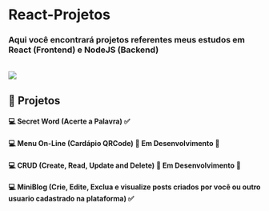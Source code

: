 # React-Projetos

### Aqui você encontrará projetos referentes meus estudos em React (Frontend) e NodeJS (Backend)
<br /><img src="https://skillicons.dev/icons?i=react,nodejs,js,html,css" /><br />


## :hammer: Projetos
 
#### :computer: Secret Word (Acerte a Palavra) :white_check_mark:
#### :computer: Menu On-Line (Cardápio QRCode) 🚧 Em Desenvolvimento 🚧
#### :computer: CRUD (Create, Read, Update and Delete) 🚧 Em Desenvolvimento 🚧
#### :computer: MiniBlog (Crie, Edite, Exclua e visualize posts criados por você ou outro usuario cadastrado na plataforma) :white_check_mark:




